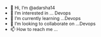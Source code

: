 - 👋 Hi, I’m @adarsha14
- 👀 I’m interested in ... Devops
- 🌱 I’m currently learning ...Devops
- 💞️ I’m looking to collaborate on ...Devops
- 📫 How to reach me ...

<!---
adarsha14/adarsha14 is a ✨ special ✨ repository because its `README.md` (this file) appears on your GitHub profile.
You can click the Preview link to take a look at your changes.
--->
